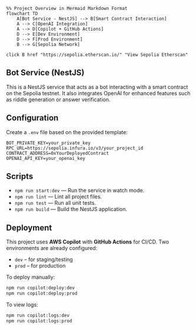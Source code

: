 ```mermaid
%% Project Overview in Mermaid Markdown Format
flowchart TD
    A[Bot Service - NestJS] --> B[Smart Contract Interaction]
    A --> C[OpenAI Integration]
    A --> D[Copilot + GitHub Actions]
    D --> E[Dev Environment]
    D --> F[Prod Environment]
    B --> G[Sepolia Network]

click B href "https://sepolia.etherscan.io/" "View Sepolia Etherscan"
```

## Bot Service (NestJS)

This is a NestJS service that acts as a bot interacting with a smart contract on the Sepolia testnet. It also integrates OpenAI for enhanced features such as riddle generation or answer verification.

## Configuration

Create a `.env` file based on the provided template:

```
BOT_PRIVATE_KEY=your_private_key
RPC_URL=https://sepolia.infura.io/v3/your_project_id
CONTRACT_ADDRESS=0xYourDeployedContract
OPENAI_API_KEY=your_openai_key
```

## Scripts

- `npm run start:dev` — Run the service in watch mode.
- `npm run lint` — Lint all project files.
- `npm run test` — Run all unit tests.
- `npm run build` — Build the NestJS application.

## Deployment

This project uses **AWS Copilot** with **GitHub Actions** for CI/CD. Two environments are already configured:

- `dev` – for staging/testing
- `prod` – for production

To deploy manually:

```bash
npm run copilot:deploy:dev
npm run copilot:deploy:prod
```

To view logs:

```bash
npm run copilot:logs:dev
npm run copilot:logs:prod
```